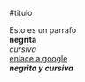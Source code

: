 #titulo

Esto es un parrafo  
**negrita**  
*cursiva*  
[enlace a google](www.google.es)  
***negrita y cursiva***
